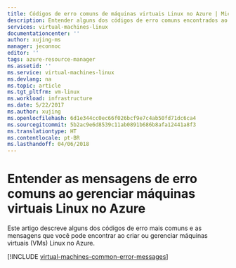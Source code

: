 ```yaml
---
title: Códigos de erro comuns de máquinas virtuais Linux no Azure | Microsoft Docs
description: Entender alguns dos códigos de erro comuns encontrados ao provisionar e gerenciar máquinas virtuais Linux no Azure
services: virtual-machines-linux
documentationcenter: ''
author: xujing-ms
manager: jeconnoc
editor: ''
tags: azure-resource-manager
ms.assetid: ''
ms.service: virtual-machines-linux
ms.devlang: na
ms.topic: article
ms.tgt_pltfrm: vm-linux
ms.workload: infrastructure
ms.date: 5/22/2017
ms.author: xujing
ms.openlocfilehash: 6d1e344cc0ec66f026bcf9e7c4ab50fd71dc6ca4
ms.sourcegitcommit: 5b2ac9e6d8539c11ab0891b686b8afa12441a8f3
ms.translationtype: HT
ms.contentlocale: pt-BR
ms.lasthandoff: 04/06/2018
---
```

# <a name="understand-common-error-messages-when-you-manage-linux-virtual-machines-in-azure"></a>Entender as mensagens de erro comuns ao gerenciar máquinas virtuais Linux no Azure

Este artigo descreve alguns dos códigos de erro mais comuns e as mensagens que você pode encontrar ao criar ou gerenciar máquinas virtuais (VMs) Linux no Azure.

[!INCLUDE [virtual-machines-common-error-messages](../../../includes/virtual-machines-common-error-messages.md)]